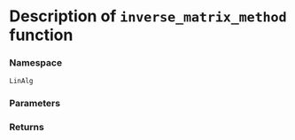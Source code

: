 # Description of ```inverse_matrix_method``` function

### Namespace 
```LinAlg```
### Parameters

### Returns
